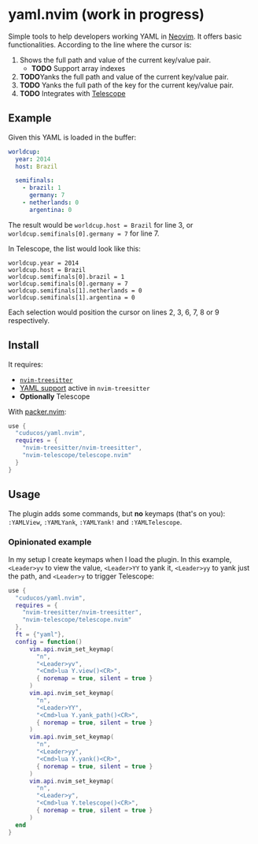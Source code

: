 # yaml.nvim (work in progress)

Simple tools to help developers working YAML in [Neovim](https://neovim.io). It
offers basic functionalities. According to the line where the cursor is:

1. Shows the full path and value of the current key/value pair.
    * **TODO** Support array indexes
1. **TODO**Yanks the full path and value of the current key/value pair.
1. **TODO** Yanks the full path of the key for the current key/value pair.
1. **TODO** Integrates with [Telescope](https://github.com/nvim-telescope/telescope.nvim)

## Example

Given this YAML is loaded in the buffer:

```yaml
worldcup:
  year: 2014
  host: Brazil

  semifinals:
    - brazil: 1
      germany: 7
    - netherlands: 0
      argentina: 0
```

The result would be `worldcup.host = Brazil` for line 3, or
`worldcup.semifinals[0].germany = 7` for line 7.

In Telescope, the list would look like this:

```
worldcup.year = 2014
worldcup.host = Brazil
worldcup.semifinals[0].brazil = 1
worldcup.semifinals[0].germany = 7
worldcup.semifinals[1].netherlands = 0
worldcup.semifinals[1].argentina = 0
```

Each selection would position the cursor on lines 2, 3, 6, 7, 8 or 9
respectively.

## Install

It requires:
  * [`nvim-treesitter`](https://github.com/nvim-treesitter/nvim-treesitter)
  * [YAML support](https://github.com/ikatyang/tree-sitter-yaml) active in
    `nvim-treesitter`
  * **Optionally** Telescope

With [packer.nvim](https://github.com/wbthomason/packer.nvim):

```lua
use {
  "cuducos/yaml.nvim",
  requires = {
    "nvim-treesitter/nvim-treesitter",
    "nvim-telescope/telescope.nvim"
  }
}
```

## Usage

The plugin adds some commands, but **no** keymaps (that's on you): `:YAMLView`,
`:YAMLYank`, `:YAMLYank!` and `:YAMLTelescope`.

### Opinionated example

In my setup I create keymaps when I load the plugin. In this example, 
`<Leader>yv` to view the value, `<Leader>YY` to yank it, `<Leader>yy` to yank
just the path, and `<Leader>y` to trigger Telescope:

```lua
use {
  "cuducos/yaml.nvim",
  requires = {
    "nvim-treesitter/nvim-treesitter",
    "nvim-telescope/telescope.nvim"
  },
  ft = {"yaml"},
  config = function()
      vim.api.nvim_set_keymap(
        "n",
        "<Leader>yv",
        "<Cmd>lua Y.view()<CR>",
        { noremap = true, silent = true }
      )
      vim.api.nvim_set_keymap(
        "n",
        "<Leader>YY",
        "<Cmd>lua Y.yank_path()<CR>",
        { noremap = true, silent = true }
      )
      vim.api.nvim_set_keymap(
        "n",
        "<Leader>yy",
        "<Cmd>lua Y.yank()<CR>",
        { noremap = true, silent = true }
      )
      vim.api.nvim_set_keymap(
        "n",
        "<Leader>y",
        "<Cmd>lua Y.telescope()<CR>",
        { noremap = true, silent = true }
      )
  end
}
```
